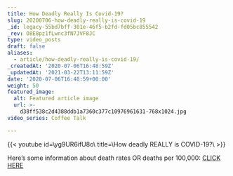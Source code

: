 ```yaml
---
title: How Deadly Really Is Covid-19?
slug: 20200706-how-deadly-really-is-covid-19
_id: legacy-55bd7bff-301e-46f5-b2fd-fd05bc855542
_rev: O8E8pz1fLwnc3fN7JVF8JC
type: video_posts
draft: false
aliases:
  - article/how-deadly-really-is-covid-19/
_createdAt: '2020-07-06T16:48:59Z'
_updatedAt: '2021-03-22T13:11:59Z'
date: '2020-07-06T16:48:59+00:00'
weight: 50
featured_image:
  alt: Featured article image
  url: >-
    d38ff538c2d4388ddb1a7360c377c10976961631-768x1024.jpg
video_series: Coffee Talk

---
```

{{< youtube id=\yg9UR6ifU8o\ title=\How deadly REALLY is COVID-19?\ >}}

Here’s some information about death rates OR deaths per 100,000: [CLICK HERE](https://coronavirus.jhu.edu/data/mortality)